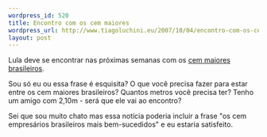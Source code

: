 ```yaml
--- 
wordpress_id: 520
title: Encontro com os cem maiores
wordpress_url: http://www.tiagoluchini.eu/2007/10/04/encontro-com-os-cem-maiores/
layout: post
---
```

Lula deve se encontrar nas próximas semanas com os <a href="http://josiasdesouza.folha.blog.uol.com.br/arch2007-09-30_2007-10-06.html#2007_10-03_21_37_34-10045644-0" target="_blank">cem maiores brasileiros</a>.

Sou só eu ou essa frase é esquisita? O que você precisa fazer para estar entre os cem maiores brasileiros? Quantos metros você precisa ter? Tenho um amigo com 2,10m - será que ele vai ao encontro?

Sei que sou muito chato mas essa notícia poderia incluir a frase "os cem empresários brasileiros mais bem-sucedidos" e eu estaria satisfeito.
